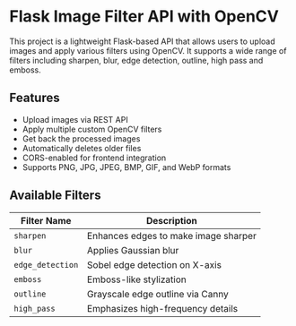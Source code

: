 # Flask Image Filter API with OpenCV

This project is a lightweight Flask-based API that allows users to upload images and apply various filters using OpenCV. It supports a wide range of filters including sharpen, blur, edge detection, outline, high pass and emboss.

## Features

- Upload images via REST API
- Apply multiple custom OpenCV filters
- Get back the processed images
- Automatically deletes older files 
- CORS-enabled for frontend integration
- Supports PNG, JPG, JPEG, BMP, GIF, and WebP formats

## Available Filters

| Filter Name    | Description                           |
|----------------|---------------------------------------|
| `sharpen`      | Enhances edges to make image sharper  |
| `blur`         | Applies Gaussian blur                 |
| `edge_detection`       | Sobel edge detection on X-axis        |
| `emboss`       | Emboss-like stylization               |
| `outline`      | Grayscale edge outline via Canny      |
| `high_pass`    | Emphasizes high-frequency details     |




